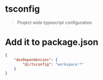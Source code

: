 # tsconfig

> Project wide typescript configuration

# Add it to package.json

```json
{
	"devDependencies": {
		"@i/tsconfig": "workspace:*"
	}
}
```
